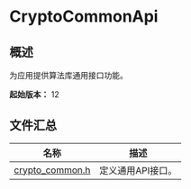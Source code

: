 # CryptoCommonApi

<!--Kit: Crypto Architecture Kit-->
<!--Subsystem: Security-->
<!--Owner: @zxz--3-->
<!--SE: @lanming-->
<!--TSE: @PAFT-->

## 概述

为应用提供算法库通用接口功能。

**起始版本：** 12

## 文件汇总

| 名称 | 描述 |
| -- | -- |
| [crypto_common.h](capi-crypto-common-h.md) | 定义通用API接口。 |
